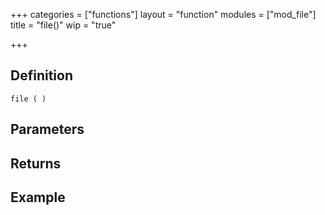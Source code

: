 +++
categories = ["functions"]
layout = "function"
modules = ["mod_file"]
title = "file()"
wip = "true"

+++

## Definition

    file ( )

## Parameters

## Returns

## Example

```
```
